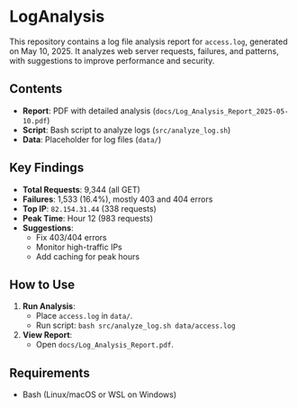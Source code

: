 # LogAnalysis

This repository contains a log file analysis report for `access.log`, generated on May 10, 2025. It analyzes web server requests, failures, and patterns, with suggestions to improve performance and security.

## Contents
- **Report**: PDF with detailed analysis (`docs/Log_Analysis_Report_2025-05-10.pdf`)
- **Script**: Bash script to analyze logs (`src/analyze_log.sh`)
- **Data**: Placeholder for log files (`data/`)

## Key Findings
- **Total Requests**: 9,344 (all GET)
- **Failures**: 1,533 (16.4%), mostly 403 and 404 errors
- **Top IP**: `82.154.31.44` (338 requests)
- **Peak Time**: Hour 12 (983 requests)
- **Suggestions**:
  - Fix 403/404 errors
  - Monitor high-traffic IPs
  - Add caching for peak hours

## How to Use
1. **Run Analysis**:
   - Place `access.log` in `data/`.
   - Run script: `bash src/analyze_log.sh data/access.log`
2. **View Report**:
   - Open `docs/Log_Analysis_Report.pdf`.

## Requirements
- Bash (Linux/macOS or WSL on Windows)
